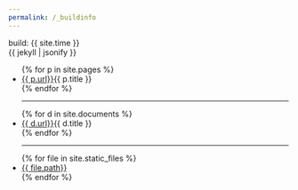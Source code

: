 ```yaml
---
permalink: /_buildinfo
---
```

build: {{ site.time }}<br/>
{{ jekyll | jsonify }}<br/>

<!--
layout: {{ layout | jsonify  | newline_to_br | escape }}<hr>
jekyll: {{ jekyll | jsonify  | newline_to_br | escape }}<hr>


static_files: {{ site.static_files | jsonify | newline_to_br | escape }}<hr> -->
<ul>
{% for p in site.pages %}
<li><a href="{{ p.url}}">{{ p.url}}</a>{{ p.title }}</li>
{% endfor %}
<hr/>
{% for d in site.documents %}
<li><a href="{{ d.url}}">{{ d.url}}</a>{{ d.title }}</li>
{% endfor %}
<hr/>
{% for file in site.static_files %}
<li><a href="{{ file.path}}">{{ file.path}}</a></li>
{% endfor %}
</ul>

    

